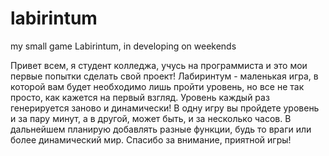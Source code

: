 ﻿labirintum
==========

my small game Labirintum, in developing on weekends

Привет всем, я студент колледжа, учусь на программиста и это мои первые попытки сделать свой проект! 
Лабиринтум - маленькая игра, в которой вам будет необходимо лишь пройти уровень, но все не так просто, как кажется на первый взгляд. Уровень каждый раз генерируется заново и динамически! В одну игру вы пройдете уровень и за пару минут, а в другой, может быть, и за несколько часов. В дальнейшем планирую добавлять разные функции, будь то враги или более динамический мир. 
Спасибо за внимание, приятной игры!
